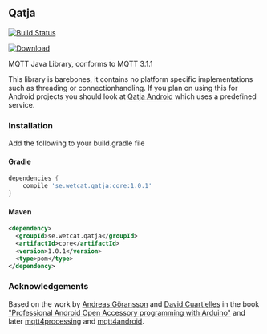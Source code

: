 ## Qatja

[![Build Status](https://travis-ci.org/Qatja/core.svg?branch=master)](https://travis-ci.org/Qatja/core)

[![Download](https://api.bintray.com/packages/wetcat/Qatja/core/images/download.svg)](https://bintray.com/wetcat/Qatja/core/_latestVersion)

MQTT Java Library, conforms to MQTT 3.1.1

This library is barebones, it contains no platform specific implementations such as threading or connectionhandling. If you plan on using this for Android projects you should look at [Qatja Android](https://github.com/Qatja/qatja-android) which uses a predefined service.

### Installation

Add the following to your build.gradle file

#### Gradle

```groovy
dependencies {
    compile 'se.wetcat.qatja:core:1.0.1'
}
```

#### Maven

```xml
<dependency>
  <groupId>se.wetcat.qatja</groupId>
  <artifactId>core</artifactId>
  <version>1.0.1</version>
  <type>pom</type>
</dependency>
```

### Acknowledgements

Based on the work by [Andreas Göransson](https://github.com/agoransson) and [David Cuartielles](https://github.com/dcuartielles) in the book ["Professional Android Open Accessory programming with Arduino"](https://github.com/aoabook) and later [mqtt4processing](https://github.com/agoransson/mqtt4processing) and [mqtt4android](https://github.com/agoransson/mqtt4android).

